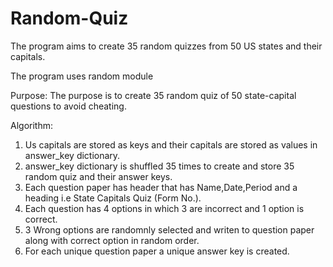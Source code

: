 # Random-Quiz

The program aims to create 35 random quizzes from 50 US states and their capitals.

The program uses random module

Purpose: The purpose is to create 35 random quiz of 50 state-capital questions to avoid cheating.

Algorithm:

1. Us capitals are stored as keys and their capitals are stored as values in answer_key dictionary.
2. answer_key dictionary is shuffled 35 times to create and store 35 random quiz and their answer keys.
3. Each question paper has header that has Name,Date,Period and a heading i.e State Capitals Quiz (Form No.).
4. Each question has 4 options in which 3 are incorrect and 1 option is correct.
5. 3 Wrong options are randomnly selected and writen to question paper along with correct option in random order.
6. For each unique question paper a unique answer key is created.
